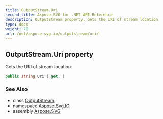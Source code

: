 ```yaml
---
title: OutputStream.Uri
second_title: Aspose.SVG for .NET API Reference
description: OutputStream property. Gets the URI of stream location
type: docs
weight: 70
url: /net/aspose.svg.io/outputstream/uri/
---
```

## OutputStream.Uri property

Gets the URI of stream location.

```csharp
public string Uri { get; }
```

### See Also

* class [OutputStream](../)
* namespace [Aspose.Svg.IO](../../outputstream/)
* assembly [Aspose.SVG](../../../)
